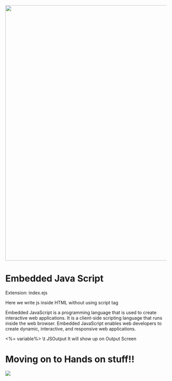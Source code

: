 <img src="https://cdn.hashnode.com/res/hashnode/image/upload/v1669904581074/eiOU4pInF.png?w=1600&h=840&fit=crop&crop=entropy&auto=compress,format&format=webp" width ="800px">
<h1>Embedded Java Script</h1>

<p>Extension: index.ejs</p>
<p>Here we write js inside HTML without using script tag </p>
<p>Embedded JavaScript is a programming language that is used to create interactive web applications. It is a client-side scripting language that runs inside the web browser. Embedded JavaScript enables web developers to create dynamic, interactive, and responsive web applications.</p>
<p><%= variable%> \t JSOutput It will show up on Output Screen</p>


<h1>Moving on to Hands on stuff!!</h1>
<img src="https://static.wikia.nocookie.net/dragonball/images/b/ba/Goku_anime_profile.png/revision/latest?cb=20220825041430">
